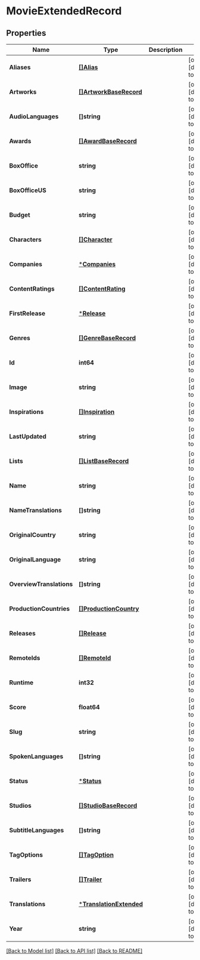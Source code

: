 # MovieExtendedRecord

## Properties
Name | Type | Description | Notes
------------ | ------------- | ------------- | -------------
**Aliases** | [**[]Alias**](Alias.md) |  | [optional] [default to null]
**Artworks** | [**[]ArtworkBaseRecord**](ArtworkBaseRecord.md) |  | [optional] [default to null]
**AudioLanguages** | **[]string** |  | [optional] [default to null]
**Awards** | [**[]AwardBaseRecord**](AwardBaseRecord.md) |  | [optional] [default to null]
**BoxOffice** | **string** |  | [optional] [default to null]
**BoxOfficeUS** | **string** |  | [optional] [default to null]
**Budget** | **string** |  | [optional] [default to null]
**Characters** | [**[]Character**](Character.md) |  | [optional] [default to null]
**Companies** | [***Companies**](Companies.md) |  | [optional] [default to null]
**ContentRatings** | [**[]ContentRating**](ContentRating.md) |  | [optional] [default to null]
**FirstRelease** | [***Release**](Release.md) |  | [optional] [default to null]
**Genres** | [**[]GenreBaseRecord**](GenreBaseRecord.md) |  | [optional] [default to null]
**Id** | **int64** |  | [optional] [default to null]
**Image** | **string** |  | [optional] [default to null]
**Inspirations** | [**[]Inspiration**](Inspiration.md) |  | [optional] [default to null]
**LastUpdated** | **string** |  | [optional] [default to null]
**Lists** | [**[]ListBaseRecord**](ListBaseRecord.md) |  | [optional] [default to null]
**Name** | **string** |  | [optional] [default to null]
**NameTranslations** | **[]string** |  | [optional] [default to null]
**OriginalCountry** | **string** |  | [optional] [default to null]
**OriginalLanguage** | **string** |  | [optional] [default to null]
**OverviewTranslations** | **[]string** |  | [optional] [default to null]
**ProductionCountries** | [**[]ProductionCountry**](ProductionCountry.md) |  | [optional] [default to null]
**Releases** | [**[]Release**](Release.md) |  | [optional] [default to null]
**RemoteIds** | [**[]RemoteId**](RemoteID.md) |  | [optional] [default to null]
**Runtime** | **int32** |  | [optional] [default to null]
**Score** | **float64** |  | [optional] [default to null]
**Slug** | **string** |  | [optional] [default to null]
**SpokenLanguages** | **[]string** |  | [optional] [default to null]
**Status** | [***Status**](Status.md) |  | [optional] [default to null]
**Studios** | [**[]StudioBaseRecord**](StudioBaseRecord.md) |  | [optional] [default to null]
**SubtitleLanguages** | **[]string** |  | [optional] [default to null]
**TagOptions** | [**[]TagOption**](TagOption.md) |  | [optional] [default to null]
**Trailers** | [**[]Trailer**](Trailer.md) |  | [optional] [default to null]
**Translations** | [***TranslationExtended**](TranslationExtended.md) |  | [optional] [default to null]
**Year** | **string** |  | [optional] [default to null]

[[Back to Model list]](../README.md#documentation-for-models) [[Back to API list]](../README.md#documentation-for-api-endpoints) [[Back to README]](../README.md)

